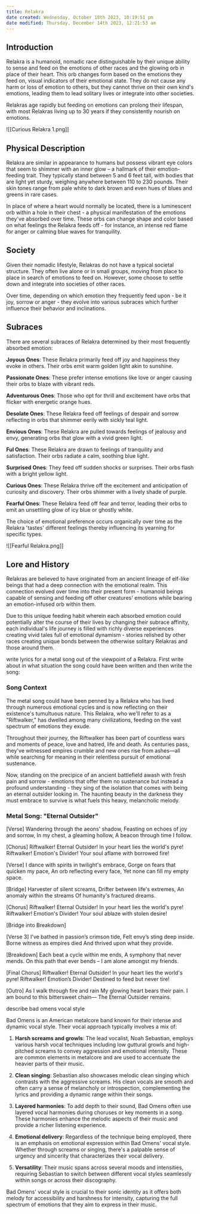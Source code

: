 ```yaml
---
title: Relakra
date created: Wednesday, October 18th 2023, 10:19:51 pm
date modified: Thursday, December 14th 2023, 12:21:53 am
---
```

## Introduction

Relakra is a humanoid, nomadic race distinguishable by their unique ability to sense and feed on the emotions of other races and the glowing orb in place of their heart. This orb changes form based on the emotions they feed on, visual indicators of their emotional state. They do not cause any harm or loss of emotion to others, but they cannot thrive on their own kind's emotions, leading them to lead solitary lives or integrate into other societies. 

Relakras age rapidly but feeding on emotions can prolong their lifespan, with most Relakras living up to 30 years if they consistently nourish on emotions.

![[Curious Relakra 1.png]]

## Physical Description

Relakra are similar in appearance to humans but possess vibrant eye colors that seem to shimmer with an inner glow – a hallmark of their emotion-feeding trait. They typically stand between 5 and 6 feet tall, with bodies that are light yet sturdy, weighing anywhere between 110 to 230 pounds. Their skin tones range from pale white to dark brown and even hues of blues and greens in rare cases.

In place of where a heart would normally be located, there is a luminescent orb within a hole in their chest - a physical manifestation of the emotions they've absorbed over time. These orbs can change shape and color based on what feelings the Relakra feeds off - for instance, an intense red flame for anger or calming blue waves for tranquility.

## Society

Given their nomadic lifestyle, Relakras do not have a typical societal structure. They often live alone or in small groups, moving from place to place in search of emotions to feed on. However, some choose to settle down and integrate into societies of other races.

Over time, depending on which emotion they frequently feed upon - be it joy, sorrow or anger - they evolve into various subraces which further influence their behavior and inclinations.

## Subraces

There are several subraces of Relakra determined by their most frequently absorbed emotion:

**Joyous Ones**: These Relakra primarily feed off joy and happiness they evoke in others. Their orbs emit warm golden light akin to sunshine.

**Passionate Ones**: These prefer intense emotions like love or anger causing their orbs to blaze with vibrant reds.

**Adventurous Ones**: Those who opt for thrill and excitement have orbs that flicker with energetic orange hues.

**Desolate Ones**: These Relakra feed off feelings of despair and sorrow reflecting in orbs that shimmer eerily with sickly teal light.

**Envious Ones**: These Relakra are pulled towards feelings of jealousy and envy, generating orbs that glow with a vivid green light.

**Ful Ones**: These Relakra are drawn to feelings of tranquility and satisfaction. Their orbs radiate a calm, soothing blue light.

**Surprised Ones**: They feed off sudden shocks or surprises. Their orbs flash with a bright yellow light. 

**Curious Ones**: These Relakra thrive off the excitement and anticipation of curiosity and discovery. Their orbs shimmer with a lively shade of purple.

**Fearful Ones**: These Relakra feed off fear and terror, leading their orbs to emit an unsettling glow of icy blue or ghostly white.

The choice of emotional preference occurs organically over time as the Relakra 'tastes' different feelings thereby influencing its yearning for specific types.

  ![[Fearful Relakra.png]]

## Lore and History

Relakras are believed to have originated from an ancient lineage of elf-like beings that had a deep connection with the emotional realm. This connection evolved over time into their present form - humanoid beings capable of sensing and feeding off other creatures' emotions while bearing an emotion-infused orb within them.

Due to this unique feeding habit wherein each absorbed emotion could potentially alter the course of their lives by changing their subrace affinity, each individual's life journey is filled with richly diverse experiences creating vivid tales full of emotional dynamism - stories relished by other races creating unique bonds between the otherwise solitary Relakras and those around them.


write lyrics for a metal song out of the viewpoint of a Relakra. First write about in what situation the song could have been written and then write the song:


### Song Context

The metal song could have been penned by a Relakra who has lived through numerous emotional cycles and is now reflecting on their existence's tumultuous nature. This Relakra, who we'll refer to as a "Riftwalker," has dwelled among many civilizations, feeding on the vast spectrum of emotions they exude.

Throughout their journey, the Riftwalker has been part of countless wars and moments of peace, love and hatred, life and death. As centuries pass, they've witnessed empires crumble and new ones rise from ashes—all while searching for meaning in their relentless pursuit of emotional sustenance.

Now, standing on the precipice of an ancient battlefield awash with fresh pain and sorrow - emotions that offer them no sustenance but instead a profound understanding - they sing of the isolation that comes with being an eternal outsider looking in. The haunting beauty in the darkness they must embrace to survive is what fuels this heavy, melancholic melody.

### Metal Song: "Eternal Outsider"


[Verse]
Wandering through the aeons' shadow,
Feasting on echoes of joy and sorrow,
In my chest, a gleaming hollow,
A beacon through time I follow.

[Chorus]
Riftwalker! Eternal Outsider!
In your heart lies the world's pyre!
Riftwalker! Emotion's Divider!
Your soul aflame with borrowed fire!

[Verse]
I dance with spirits in twilight's embrace,
Gorge on fears that quicken my pace,
An orb reflecting every face,
Yet none can fill my empty space.

[Bridge]
Harvester of silent screams,
Drifter between life's extremes,
An anomaly within the streams
Of humanity's fractured dreams.

[Chorus]
Riftwalker! Eternal Outsider!
In your heart lies the world's pyre!
Riftwalker! Emotion's Divider!
Your soul ablaze with stolen desire!

[Bridge into Breakdown]

[Verse 3]
I've bathed in passion’s crimson tide,
Felt envy’s sting deep inside.
Borne witness as empires died
And thrived upon what they provide.

[Breakdown]
Each beat a cycle within me ends,
A symphony that never mends.
On this path that ever bends –
I am alone amongst my friends.

[Final Chorus]
Riftwalker! Eternal Outsider!
In your heart lies the world's pyre!
Riftwalker! Emotion’s Divider!
Destined to feed but never tire!

[Outro]
As I walk through fire and rain
My glowing heart bears their pain.
I am bound to this bittersweet chain—
The Eternal Outsider remains.


describe bad omens vocal style


Bad Omens is an American metalcore band known for their intense and dynamic vocal style. Their vocal approach typically involves a mix of:

1. **Harsh screams and growls**: The lead vocalist, Noah Sebastian, employs various harsh vocal techniques including low guttural growls and high-pitched screams to convey aggression and emotional intensity. These are common elements in metalcore and are used to accentuate the heavier parts of their music.

2. **Clean singing**: Sebastian also showcases melodic clean singing which contrasts with the aggressive screams. His clean vocals are smooth and often carry a sense of melancholy or introspection, complementing the lyrics and providing a dynamic range within their songs.

3. **Layered harmonies**: To add depth to their sound, Bad Omens often use layered vocal harmonies during choruses or key moments in a song. These harmonies enhance the melodic aspects of their music and provide a richer listening experience.

4. **Emotional delivery**: Regardless of the technique being employed, there is an emphasis on emotional expression within Bad Omens' vocal style. Whether through screams or singing, there's a palpable sense of urgency and sincerity that characterizes their vocal delivery.

5. **Versatility**: Their music spans across several moods and intensities, requiring Sebastian to switch between different vocal styles seamlessly within songs or across their discography.

Bad Omens' vocal style is crucial to their sonic identity as it offers both melody for accessibility and harshness for intensity, capturing the full spectrum of emotions that they aim to express in their music.